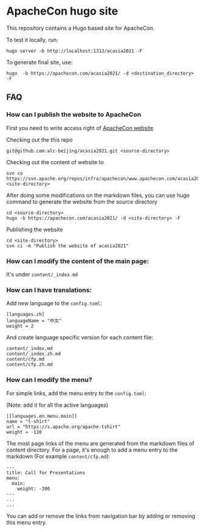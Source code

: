 # ApacheCon hugo site

This repository contains a Hugo based site for ApacheCon.

To test it locally, run:

```
hugo server -b http://localhost:1313/acasia2021 -F
```

To generate final site, use:


```
hugo  -b https://apachecon.com/acasia2021/ -d <destination_directory> -F
```

## FAQ

### How can I publish the website to ApacheCon
First you need to write access right of [ApacheCon website](https://svn.apache.org/repos/infra/apachecon/www.apachecon.com/acasia2021/)

Checking out the this repo
```
git@github.com:alc-beijing/acasia2021.git <source-directory>
```

Checking out the content of website to <site-directory>
```
svn co https://svn.apache.org/repos/infra/apachecon/www.apachecon.com/acasia2021/ <site-directory>
```

After doing some modifications on the markdown files, you can use hugo command to generate the website from the source directory
```
cd <source-directory>
hugo -b https://apachecon.com/acasia2021/ -d <site-directory> -F
```

Publishing the website
```
cd <site-directory>
svn ci -m "Publish the website of acasia2021"
```

### How can I modify the content of the main page:

It's under `content/_index.md`

### How can I have translations:

Add new language to the `config.toml`:

```
[languages.zh]
languageName = "中文"
weight = 2
```

And create language specific version for each content file:

```
content/_index.md
content/_index.zh.md
content/cfp.md
content/cfp.zh.md
```

### How can I modify the menu?

For simple links, add the menu entry to the `config.toml`:

(Note: add it for all the active languages)

```
[[languages.en.menu.main]]
name = "t-shirt"
url = "https://s.apache.org/apache-tshirt"
weight = -110
```

The most page links of the menu are generated from the markdown files of content directory.
For a page, it's enough to add a menu entry to the markdown (For example `content/cfp.md`):

```
---
title: Call for Presentations
menu:
  main:
    weight: -300
---
...
...
```

You can add or remove the links from navigation bar by adding or removing this menu entry.
